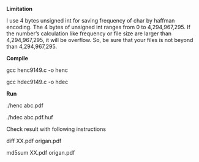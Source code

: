 
<b>Limitation</b></p>

I use 4 bytes unsigned int for saving frequency of char by haffman encoding.
The 4 bytes of unsigned int ranges from 0 to 4,294,967,295.
If the number’s calculation like frequency or file size are larger than 4,294,967,295, it will be overflow.
So, be sure that your files is not beyond than 4,294,967,295.
</p>
</p>
<b>Compile</b></p>
gcc henc9149.c -o henc </p>
gcc hdec9149.c -o hdec</p>
</p>
</p>
<b>Run</b></p>
./henc  abc.pdf</p>
./hdec  abc.pdf.huf</p>

Check result with following instructions</b></p>
diff      XX.pdf origan.pdf </p>
md5sum    XX.pdf origan.pdf </p>
